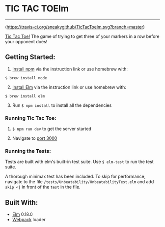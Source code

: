 # TIC TAC TOElm
---------- 
(https://travis-ci.org/sneakygithub/TicTacToelm.svg?branch=master)

[Tic Tac Toe!](https://en.wikipedia.org/wiki/Tic-tac-toe) The game of trying to get three of your markers in a row before your opponent does!


## Getting Started:

 1. [Install npm](https://www.npmjs.com/get-npm)  via the instruction link or use homebrew with:
```
$ brew install node
```

 2. [Install Elm](https://guide.elm-lang.org/install.html) via the instruction link or use homebrew with:
```
$ brew install elm
```

 3.  Run `$ npm install` to install all the dependencies


### Running Tic Tac Toe:

 1. `$ npm run dev` to get the server started

 2. Navigate to [port 3000](http://localhost:3000/)

### Running the Tests:

  Tests are built with elm's built-in test suite. Use `$ elm-test` to run the test suite.

 A thorough minimax test has been included. To skip for performance, navigate to the file `/tests/Unbeatability/UnbeatabilityTest.elm` and add `skip <|` in front of the `test` in the file.


## Built With:
  - [Elm](https://guide.elm-lang.org) 0.18.0
  - [Webpack](https://webpack.js.org/) loader

